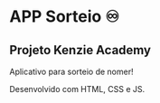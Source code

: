 # APP Sorteio ♾️

## Projeto Kenzie Academy

Aplicativo para sorteio de nomer!

Desenvolvido com HTML, CSS e JS.
